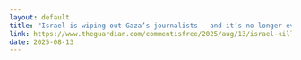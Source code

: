 ```yaml
---
layout: default
title: "Israel is wiping out Gaza’s journalists – and it’s no longer even hiding it [by Jodie Ginsberg]"
link: https://www.theguardian.com/commentisfree/2025/aug/13/israel-killing-gaza-journalists-anas-al-sharif
date: 2025-08-13
---
```

